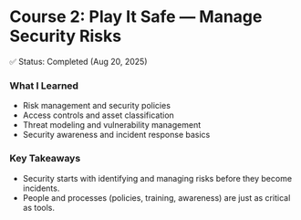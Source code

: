 # Course 2: Play It Safe — Manage Security Risks  

✅ Status: Completed (Aug 20, 2025)  

### What I Learned
- Risk management and security policies  
- Access controls and asset classification  
- Threat modeling and vulnerability management  
- Security awareness and incident response basics  

### Key Takeaways
- Security starts with identifying and managing risks before they become incidents.  
- People and processes (policies, training, awareness) are just as critical as tools.  
